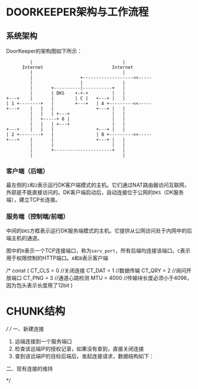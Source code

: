 # DOORKEEPER架构与工作流程

## 系统架构

DoorKeeper的架构图如下所示：

             |                                  |
          Internet                          Internet
		     |                                  |
             |                  +-------------------<<-----
             |                  |               |
             |       +----------|-----------+   |
             |       | DKS    +-+-+         |   |
    +---+    |       |        | C |   +---+ |   |
    | 1 +--------+   |        +---+   | A +---------<<-----
    +---+    |   |   |                +---+ |   |
             |   |   | +---+                |   |
             |   +-----+ 0 |                |   |
             |   |   | +---+                |   |
    +---+    |   |   |                +---+ |   |
    | 2 +--------+   |                | B +---------<<-----
    +---+    |       |                +---+ |   |
             |       |                      |   |
             |       +----------------------+   |
             |                                  |

### 客户端（后端）

最左侧的`1`和`2`表示运行DK客户端模式的主机。它们通过NAT路由器访问互联网，外部是不能直接访问的。DK客户端启动后，自动连接位于公网的`DKS`（DK服务端），建立TCP长连接。

### 服务端（控制端/前端）

中间的`DKS`方框表示运行DK服务端模式的主机。它提供从公网访问处于内网中的后端主机的通道。

图中的`0`表示一个TCP连接端口，称为`serv_port`，所有后端均连接该端口。`C`表示用于权限控制的HTTP端口。`A`和`B`表示客户端





/*
const (
	CT_CLS = 0    //关闭连接
	CT_DAT = 1    //数据传输
	CT_QRY = 2    //询问开放端口
	CT_PNG = 3    //通道心跳检测
	MTU    = 4000 //传输块长度必须小于4096，因为包头表示长度用了12bit
)
# CHUNK结构


*/
/*
一、新建连接
1. 远端连接到一个服务端口
2. 检查该远端IP的授权记录，如果没有查到，直接关闭连接
3. 查到该远端IP的目标后端后，发起连接请求，数据结构如下：
   

二、现有连接的维持

*/